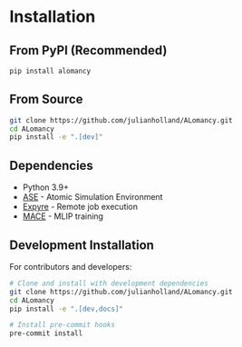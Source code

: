 # Installation

## From PyPI (Recommended)

```bash
pip install alomancy
```

## From Source

```bash
git clone https://github.com/julianholland/ALomancy.git
cd ALomancy
pip install -e ".[dev]"
```

## Dependencies

- Python 3.9+
- [ASE](https://wiki.fysik.dtu.dk/ase/) - Atomic Simulation Environment
- [Expyre](https://github.com/libAtoms/ExPyRe) - Remote job execution
- [MACE](https://github.com/ACEsuit/mace) - MLIP training

## Development Installation

For contributors and developers:

```bash
# Clone and install with development dependencies
git clone https://github.com/julianholland/ALomancy.git
cd ALomancy
pip install -e ".[dev,docs]"

# Install pre-commit hooks
pre-commit install
```
